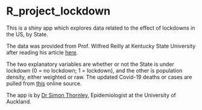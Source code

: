 # R_project_lockdown

This is a shiny app which explores data related to the effect of lockdowns in the US, by State. 

The data was provided from Prof. Wilfred Reilly at Kentucky State University after reading his article [here](https://www.spiked-online.com/2020/04/22/there-is-no-empirical-evidence-for-these-lockdowns/).

The two explanatory variables are whether or not the State is under lockdown (0 = no lockdown; 1 = lockdown), and the other is population density,
either weighted or raw. The updated Covid-19 deaths or cases are pulled from [this](https://covidtracking.com/api/v1/states/current.csv) online source.

The app is by [Dr Simon Thornley](https://unidirectory.auckland.ac.nz/profile/s-thornley), Epidemiologist at the University of Auckland.




